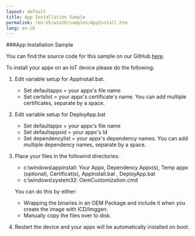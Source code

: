 ```yaml
---
layout: default
title: App Installation Sample
permalink: /en-US/win10/samples/AppInstall.htm
lang: en-US
---
```


###App Installation Sample

You can find the source code for this sample on our GitHub [here](https://github.com/ms-iot/samples/tree/develop/AppInstall).

To install your appx on an IoT device please do the following:

1. Edit variable setup for AppInstall.bat.
	- Set defaultappx = your appx's file name
	- Set certslist = your appx's certificate's name. You can add multiple certificates, separate by a space.

2. Edit variable setup for DeployApp.bat
	- Set defaultappx = your appx's file name
	- Set defaultappxid = your appx's Id
	- Set dependencylist = your appx's dependency names. You can add multiple dependency names, separate by a space.

3. Place your files in the followind directories:
	- c:\windows\appinstall: Your Appx, Dependency Appx(s), Temp appx (optional), Certificat(s), AppInstall.bat , DeployApp.bat 
	- c:\windows\system32: OemCustomization.cmd
		
    You can do this by either:
    
    - Wrapping the binaries in an OEM Package and include it when you create the image with ICD/Imggen.
    - Manually copy the files over to disk.
    
4. Restart the device and your appx will be automatically installed on boot.
